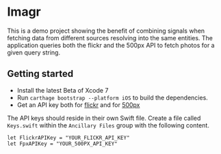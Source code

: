 # Imagr

This is a demo project showing the benefit of combining signals when fetching data from different sources resolving into the same entities. The application queries both the flickr and the 500px API to fetch photos for a given query string.

## Getting started

* Install the latest Beta of Xcode 7
* Run `carthage bootstrap --platform iOS` to build the dependencies.
* Get an API key both for [flickr](https://www.flickr.com/services/apps/create/apply) and for [500px](https://500px.com/settings/applications)

The API keys should reside in their own Swift file. Create a file called `Keys.swift` within the `Ancillary Files` group with the following content.

    let FlickrAPIKey = "YOUR_FLICKR_API_KEY"
    let FpxAPIKey = "YOUR_500PX_API_KEY"
